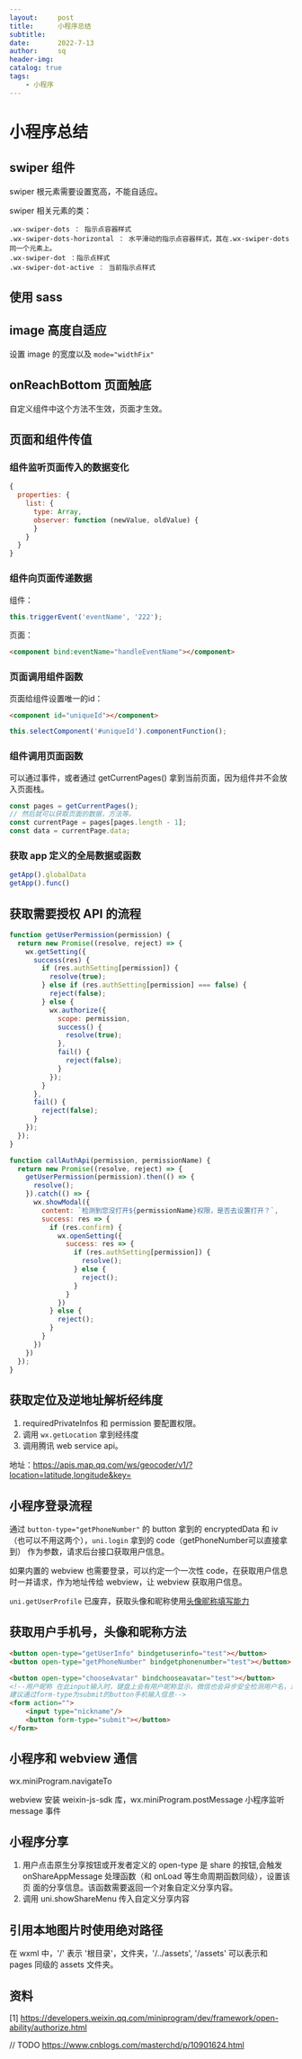 ```yaml
---
layout:     post
title:      小程序总结
subtitle:   
date:       2022-7-13
author:     sq
header-img: 
catalog: true
tags:
    - 小程序
---
```

# 小程序总结
## swiper 组件
swiper 根元素需要设置宽高，不能自适应。

swiper 相关元素的类：

```
.wx-swiper-dots ： 指示点容器样式
.wx-swiper-dots-horizontal ： 水平滑动的指示点容器样式，其在.wx-swiper-dots同一个元素上。
.wx-swiper-dot ：指示点样式
.wx-swiper-dot-active ： 当前指示点样式
```

## 使用 sass

## image 高度自适应
设置 image 的宽度以及 `mode="widthFix"`

## onReachBottom 页面触底
自定义组件中这个方法不生效，页面才生效。

## 页面和组件传值

### 组件监听页面传入的数据变化
```javascript
{
  properties: {
    list: {
      type: Array,
      observer: function (newValue, oldValue) {
      }
    }
  }
}
```

### 组件向页面传递数据
组件：
```javascript
this.triggerEvent('eventName', '222');
```

页面：
```html
<component bind:eventName="handleEventName"></component>
```

### 页面调用组件函数
页面给组件设置唯一的id：
```html
<component id="uniqueId"></component>
```

```javascript
this.selectComponent('#uniqueId').componentFunction();
```

### 组件调用页面函数
可以通过事件，或者通过 getCurrentPages() 拿到当前页面，因为组件并不会放入页面栈。

```javascript
const pages = getCurrentPages();
// 然后就可以获取页面的数据，方法等。
const currentPage = pages[pages.length - 1];
const data = currentPage.data;
```

### 获取 app 定义的全局数据或函数
```javascript
getApp().globalData
getApp().func()
```

## 获取需要授权 API 的流程

```javascript
function getUserPermission(permission) {
  return new Promise((resolve, reject) => {
    wx.getSetting({
      success(res) {
        if (res.authSetting[permission]) {
          resolve(true);
        } else if (res.authSetting[permission] === false) {
          reject(false);
        } else {
          wx.authorize({
            scope: permission,
            success() {
              resolve(true);
            },
            fail() {
              reject(false);
            }
          });
        }
      },
      fail() {
        reject(false);
      }
    });
  });
}

function callAuthApi(permission, permissionName) {
  return new Promise((resolve, reject) => {
    getUserPermission(permission).then(() => {
      resolve();
    }).catch(() => {
      wx.showModal({
        content: `检测到您没打开${permissionName}权限，是否去设置打开？`,
        success: res => {
          if (res.confirm) {
            wx.openSetting({
              success: res => {
                if (res.authSetting[permission]) {
                  resolve();
                } else {
                  reject();
                }
              }
            })
          } else {
            reject();
          }
        }
      })
    })
  });
}
```

## 获取定位及逆地址解析经纬度
1. requiredPrivateInfos 和 permission 要配置权限。
2. 调用 `wx.getLocation` 拿到经纬度
3. 调用腾讯 web service api。

地址：https://apis.map.qq.com/ws/geocoder/v1/?location=latitude,longitude&key=

## 小程序登录流程
通过 `button-type="getPhoneNumber"` 的 button 拿到的 encryptedData 和 iv（也可以不用这两个），`uni.login` 拿到的
code（getPhoneNumber可以直接拿到） 作为参数，请求后台接口获取用户信息。

如果内置的 webview 也需要登录，可以约定一个一次性 code，在获取用户信息时一并请求，作为地址传给 webview，让 webview 获取用户信息。

`uni.getUserProfile` 已废弃，获取头像和昵称使用[头像昵称填写能力](https://developers.weixin.qq.com/miniprogram/dev/framework/open-ability/userProfile.html)

## 获取用户手机号，头像和昵称方法

```html
<button open-type="getUserInfo" bindgetuserinfo="test"></button>
<button open-type="getPhoneNumber" bindgetphonenumber="test"></button>

<button open-type="chooseAvatar" bindchooseavatar="test"></button>
<!--用户昵称 在此input输入时，键盘上会有用户昵称显示，微信也会异步安全检测用户名，未通过就清空。msgSecCheck接口
建议通过form-type为submit的button手机输入信息-->
<form action="">
    <input type="nickname"/>
    <button form-type="submit"></button>
</form>
```

## 小程序和 webview 通信
wx.miniProgram.navigateTo

webview 安装 weixin-js-sdk 库，wx.miniProgram.postMessage
小程序监听 message 事件

## 小程序分享
1. 用户点击原生分享按钮或开发者定义的 open-type 是 share 的按钮,会触发 onShareAppMessage 处理函数（和 onLoad 等生命周期函数同级），设置该页
面的分享信息。该函数需要返回一个对象自定义分享内容。
2. 调用 uni.showShareMenu 传入自定义分享内容

## 引用本地图片时使用绝对路径
在 wxml 中，'/' 表示 '根目录'，文件夹，'/../assets', '/assets' 可以表示和 pages 同级的 assets 文件夹。

## 资料
[1] https://developers.weixin.qq.com/miniprogram/dev/framework/open-ability/authorize.html

// TODO
https://www.cnblogs.com/masterchd/p/10901624.html
